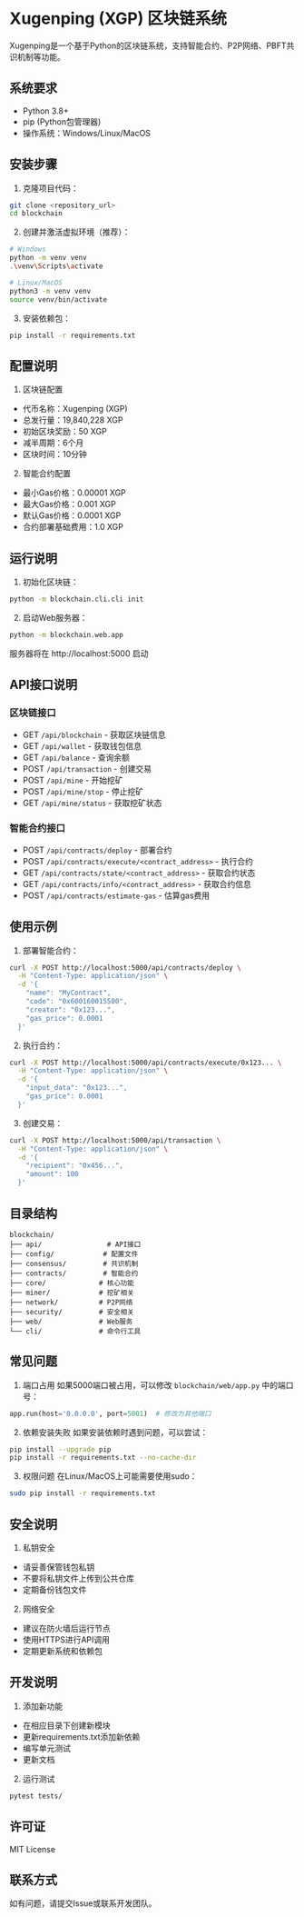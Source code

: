 # Xugenping (XGP) 区块链系统

Xugenping是一个基于Python的区块链系统，支持智能合约、P2P网络、PBFT共识机制等功能。

## 系统要求

- Python 3.8+
- pip (Python包管理器)
- 操作系统：Windows/Linux/MacOS

## 安装步骤

1. 克隆项目代码：
```bash
git clone <repository_url>
cd blockchain
```

2. 创建并激活虚拟环境（推荐）：
```bash
# Windows
python -m venv venv
.\venv\Scripts\activate

# Linux/MacOS
python3 -m venv venv
source venv/bin/activate
```

3. 安装依赖包：
```bash
pip install -r requirements.txt
```

## 配置说明

1. 区块链配置
- 代币名称：Xugenping (XGP)
- 总发行量：19,840,228 XGP
- 初始区块奖励：50 XGP
- 减半周期：6个月
- 区块时间：10分钟

2. 智能合约配置
- 最小Gas价格：0.00001 XGP
- 最大Gas价格：0.001 XGP
- 默认Gas价格：0.0001 XGP
- 合约部署基础费用：1.0 XGP

## 运行说明

1. 初始化区块链：
```bash
python -m blockchain.cli.cli init
```

2. 启动Web服务器：
```bash
python -m blockchain.web.app
```
服务器将在 http://localhost:5000 启动

## API接口说明

### 区块链接口
- GET `/api/blockchain` - 获取区块链信息
- GET `/api/wallet` - 获取钱包信息
- GET `/api/balance` - 查询余额
- POST `/api/transaction` - 创建交易
- POST `/api/mine` - 开始挖矿
- POST `/api/mine/stop` - 停止挖矿
- GET `/api/mine/status` - 获取挖矿状态

### 智能合约接口
- POST `/api/contracts/deploy` - 部署合约
- POST `/api/contracts/execute/<contract_address>` - 执行合约
- GET `/api/contracts/state/<contract_address>` - 获取合约状态
- GET `/api/contracts/info/<contract_address>` - 获取合约信息
- POST `/api/contracts/estimate-gas` - 估算gas费用

## 使用示例

1. 部署智能合约：
```bash
curl -X POST http://localhost:5000/api/contracts/deploy \
  -H "Content-Type: application/json" \
  -d '{
    "name": "MyContract",
    "code": "0x600160015500",
    "creator": "0x123...",
    "gas_price": 0.0001
  }'
```

2. 执行合约：
```bash
curl -X POST http://localhost:5000/api/contracts/execute/0x123... \
  -H "Content-Type: application/json" \
  -d '{
    "input_data": "0x123...",
    "gas_price": 0.0001
  }'
```

3. 创建交易：
```bash
curl -X POST http://localhost:5000/api/transaction \
  -H "Content-Type: application/json" \
  -d '{
    "recipient": "0x456...",
    "amount": 100
  }'
```

## 目录结构
```
blockchain/
├── api/                # API接口
├── config/            # 配置文件
├── consensus/         # 共识机制
├── contracts/         # 智能合约
├── core/             # 核心功能
├── miner/            # 挖矿相关
├── network/          # P2P网络
├── security/         # 安全相关
├── web/              # Web服务
└── cli/              # 命令行工具
```

## 常见问题

1. 端口占用
如果5000端口被占用，可以修改 `blockchain/web/app.py` 中的端口号：
```python
app.run(host='0.0.0.0', port=5001)  # 修改为其他端口
```

2. 依赖安装失败
如果安装依赖时遇到问题，可以尝试：
```bash
pip install --upgrade pip
pip install -r requirements.txt --no-cache-dir
```

3. 权限问题
在Linux/MacOS上可能需要使用sudo：
```bash
sudo pip install -r requirements.txt
```

## 安全说明

1. 私钥安全
- 请妥善保管钱包私钥
- 不要将私钥文件上传到公共仓库
- 定期备份钱包文件

2. 网络安全
- 建议在防火墙后运行节点
- 使用HTTPS进行API调用
- 定期更新系统和依赖包

## 开发说明

1. 添加新功能
- 在相应目录下创建新模块
- 更新requirements.txt添加新依赖
- 编写单元测试
- 更新文档

2. 运行测试
```bash
pytest tests/
```

## 许可证

MIT License

## 联系方式

如有问题，请提交Issue或联系开发团队。 
